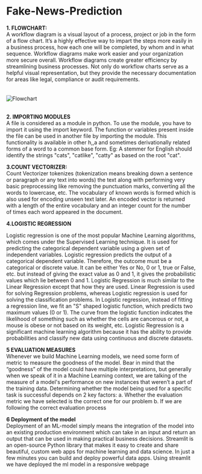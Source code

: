 <h1>Fake-News-Prediction</h1>

<B>1. FLOWCHART:</B><br>
A workflow diagram is a visual layout of a process, project or job in the form of a flow 
chart. It’s a highly effective way to impart the steps more easily in a business process, 
how each one will be completed, by whom and in what sequence.
Workflow diagrams make work easier and your organization more secure overall.
Workflow diagrams create greater efficiency by streamlining business processes. Not 
only do workflow charts serve as a helpful visual representation, but they provide the 
necessary documentation for areas like legal, compliance or audit requirements. 
<br><br>
<br> ![Flowchart](https://user-images.githubusercontent.com/76440306/225219165-4c27df86-d8f7-44b7-82e5-4a9891d597f6.png)
<br><br>

<B>2. IMPORTING MODULES </B><br>
A file is considered as a module in python. To use the module, you have to import it 
using the import keyword. The function or variables present inside the file can be used 
in another file by importing the module. This functionality is available in other h,,a and 
sometimes derivationally related forms of a word to a common base form. Eg: A 
stemmer for English should identify the strings "cats", "catlike", "catty" as based on 
the root "cat".

<b> 3.COUNT VECTORIZER:</b><br>
Count Vectorizer tokenizes (tokenization means breaking down a sentence or 
paragraph or any text into words) the text along with performing very basic 
preprocessing like removing the punctuation marks, converting all the words to 
lowercase, etc. The vocabulary of known words is formed which is also used for 
encoding unseen text later. An encoded vector is returned with a length of the entire 
vocabulary and an integer count for the number of times each word appeared in the 
document.

<b>4.LOGISTIC REGRESSION </b><br>

Logistic regression is one of the most popular Machine Learning algorithms, which 
comes under the Supervised Learning technique. It is used for predicting the 
categorical dependent variable using a given set of independent variables.
Logistic regression predicts the output of a categorical dependent variable. Therefore, 
the outcome must be a categorical or discrete value. It can be either Yes or No, 0 or 1, 
true or False, etc. but instead of giving the exact value as 0 and 1, it gives the 
probabilistic values which lie between 0 and 1.
Logistic Regression is much similar to the Linear Regression except that how they are 
used. Linear Regression is used for solving Regression problems, whereas Logistic 
regression is used for solving the classification problems.
In Logistic regression, instead of fitting a regression line, we fit an "S" shaped logistic 
function, which predicts two maximum values (0 or 1).
The curve from the logistic function indicates the likelihood of something such as 
whether the cells are cancerous or not, a mouse is obese or not based on its weight, etc.
Logistic Regression is a significant machine learning algorithm because it has the 
ability to provide probabilities and classify new data using continuous and discrete 
datasets.

<b>5 EVALUATION MEASURES</b><br>
Whenever we build Machine Learning models, we need some form of metric to 
measure the goodness of the model. Bear in mind that the “goodness” of the model 
could have multiple interpretations, but generally when we speak of it in a Machine 
Learning context, we are talking of the measure of a model's performance on new 
instances that weren’t a part of the training data. Determining whether the model being 
used for a specific task is successful depends on 2 key factors:
  a. Whether the evaluation metric we have selected is the correct one for our problem
  b. If we are following the correct evaluation process 

<b>6 Deployment of the model</b><br>
Deployment of an ML-model simply means the integration of the model into an 
existing production environment which can take in an input and return an output that 
can be used in making practical business decisions.
Streamlit is an open-source Python library that makes it easy to create and share 
beautiful, custom web apps for machine learning and data science. In just a few minutes 
you can build and deploy powerful data apps. Using streamlit we have deployed the 
ml model in a responsive webpage
